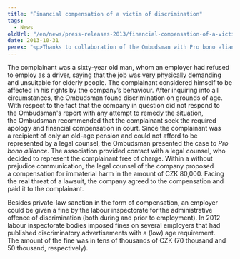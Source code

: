 ```yaml
---
title: "Financial compensation of a victim of discrimination"
tags:
  - News
oldUrl: "/en/news/press-releases-2013/financial-compensation-of-a-victim-of-discrimination/"
date: 2013-10-31
perex: "<p>Thanks to collaboration of the Ombudsman with Pro bono aliance, a complainant received CZK 80,000 as compensation for discrimination in access to employment on grounds of age. </p>"
---
```


<!-- imported from the old website -->

<p>The complainant was a sixty-year old man, whom an employer had refused to employ as a driver, saying that the job was very physically demanding and unsuitable for elderly people. The complainant considered himself to be affected in his rights by the company’s behaviour. After inquiring into all circumstances, the Ombudsman found discrimination on grounds of age. With respect to the fact that the company in question did not respond to the Ombudsman's report with any attempt to remedy the situation, the Ombudsman recommended that the complainant seek the required apology and financial compensation in court. Since the complainant was a recipient of only an old-age pension and could not afford to be represented by a legal counsel, the Ombudsman presented the case to <em>Pro bono alliance</em>. The association provided contact with a legal counsel, who decided to represent the complainant free of charge. Within a without prejudice communication, the legal counsel of the company proposed a compensation for immaterial harm in the amount of CZK 80,000. Facing the real threat of a lawsuit, the company agreed to the compensation and paid it to the complainant.</p><p>Besides private-law sanction in the form of compensation, an employer could be given a fine by the labour inspectorate for the administrative offence of discrimination (both during and prior to employment). In 2012 labour inspectorate bodies imposed fines on several employers that had published discriminatory advertisements with a (low) age requirement. The amount of the fine was in tens of thousands of CZK (70 thousand and 50 thousand, respectively).</p>
